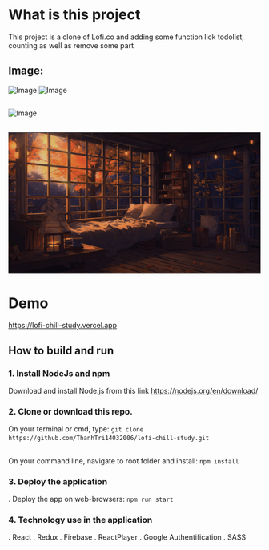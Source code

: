 # What is this project

This project is a clone of Lofi.co and adding some function lick todolist, counting as well as remove some part
## Image:
![Image](https://raw.githubusercontent.com/ThanhTri14032006/lofi-chill-study/main/public/assets/icon/lofi-logo.gif)
![Image](https://raw.githubusercontent.com/ThanhTri14032006/lofi-chill-study/main/public/assets/icon/avata.png)
##
![Image](https://raw.githubusercontent.com/ThanhTri14032006/lofi-chill-study/main/public/assets/video/thumbnails/user_images/serene-twilight-from-a-seaside-balcony-nightmoewalls-com)
##
![Image](https://raw.githubusercontent.com/ThanhTri14032006/lofi-chill-study/main/public/assets/video/thumbnails/user_images/autumn-bedroom-nightmoewalls-com.png)
# Demo
https://lofi-chill-study.vercel.app
## How to build and run

### 1. Install NodeJs and npm

Download and install Node.js from this link https://nodejs.org/en/download/

### 2. Clone or download this repo.
On your terminal or cmd, type: `git clone https://github.com/ThanhTri14032006/lofi-chill-study.git`
##
 On your command line, navigate to root folder and install: `npm install`

### 3. Deploy the application

. Deploy the app on web-browsers: `npm run start`

### 4. Technology use in the application

. React
. Redux
. Firebase
. ReactPlayer
. Google Authentification
. SASS
